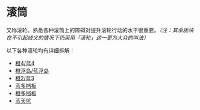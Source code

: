 # 滚筒

又称滚轮。熟悉各种滚筒上的障碍对提升滚轮行动的水平很重要。*（注：其余版块在不引起歧义的情况下仍采用「滚轮」这一更为大众的叫法）*

以下各种滚轮均有详细拆解：

* [橙4/蓝4](./easy-4.zh.md)
* [橙浮岛/蓝浮岛](./isolated-duo.zh.md)
* [橙2/蓝3](./closed-open-open-closed.zh.md)
* [蓝多挡板](./pillar-trench.zh.md)
* [橙多挡板](./5-waller.zh.md)
* [蓝天坑](./grand-canyon.zh.md)
